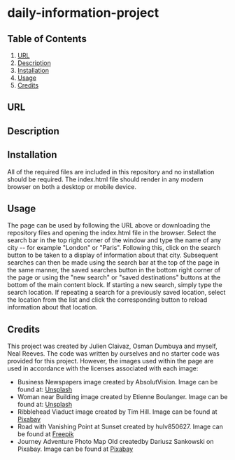 # daily-information-project

## Table of Contents
1. [URL](#url)
2. [Description](#description)
3. [Installation](#installation)
4. [Usage](#usage)
5. [Credits](#credits)

## URL <a id="url"></a>

## Description <a id="description"></a>

## Installation <a id="installation"></a>

All of the required files are included in this repository and no installation
should be required. The index.html file should render in any modern browser on
both a desktop or mobile device. 

## Usage <a id="usage"></a>

The page can be used by following the URL above or downloading the repository
files and opening the index.html file in the browser. Select the search bar in
the top right corner of the window and type the name of any city -- for example
"London" or "Paris". Following this, click on the search button to be taken to a
display of information about that city. Subsequent searches can then be made
using the search bar at the top of the page in the same manner, the saved
searches button in the bottom right corner of the page or using the "new search"
or "saved destinations" buttons at the bottom of the main content block. If
starting a new search, simply type the search location. If repeating a search
for a previously saved location, select the location from the list and click the
corresponding button to reload information about that location.

## Credits <a id="credits"></a>

This project was created by Julien Claivaz, Osman Dumbuya and myself, Neal
Reeves. The code was written by ourselves and no starter code was provided for
this project. However, the images used within the page are used in accordance
with the licenses associated with each image:

* Business Newspapers image created by AbsolutVision. Image can be
  found at: <a href="https://unsplash.com/photos/WYd_PkCa1BY">Unsplash</a>
* Woman near Building image created by Etienne Boulanger. Image can
  be found at: <a href="https://unsplash.com/photos/6-KiGzRZoeg">Unsplash</a>
* Ribblehead Viaduct image created by Tim Hill. Image can be found
  at <a href="https://pixabay.com/photos/ribblehead-viaduct-viaduct-bridge-2443085/">Pixabay</a>
* Road with Vanishing Point at Sunset created by hulv850627. Image can be found
  at <a href="https://www.freepik.com/free-photo/road-with-vanishing-point-sunset_1023253.htm">Freepik</a>
* Journey Adventure Photo Map Old createdby Dariusz Sankowski on Pixabay. Image
  can be found at <a href="https://pixabay.com/photos/journey-adventure-photo-map-old-1130732/">Pixabay</a>